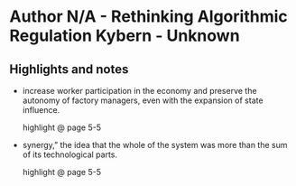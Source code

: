# Author N/A - Rethinking Algorithmic Regulation Kybern - Unknown

## Highlights and notes

- increase worker participation in the economy and preserve the autonomy of factory managers, even with the expansion of state influence.

  highlight @ page 5-5

- synergy,” the idea that the whole of the system was more than the sum of its technological parts.

  highlight @ page 5-5

